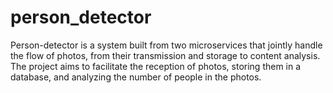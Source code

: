 # person_detector
Person-detector is a system built from two microservices that jointly handle the flow of photos, from their transmission and storage to content analysis. The project aims to facilitate the reception of photos, storing them in a database, and analyzing the number of people in the photos.
